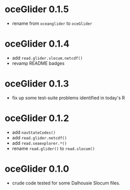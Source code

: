# oceGlider 0.1.5

* rename from `oceanglider` to `oceGlider`

# oceGlider 0.1.4

* add `read.glider.slocum.netcdf()`
* revamp README badges

# oceGlider 0.1.3

* fix up some test-suite problems identified in today's R

# oceGlider 0.1.2

* add `navStateCodes()`
* add `read.glider.netcdf()`
* add `read.seaexplorer.*()`
* rename `read.glider()` to `read.slocum()`

# oceGlider 0.1.0

* crude code tested for some Dalhousie Slocum files.
